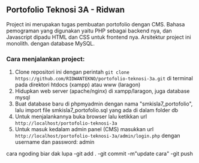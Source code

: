## Portofolio Teknosi 3A - Ridwan

Project ini merupakan tugas pembuatan portofolio dengan CMS. Bahasa pemograman yang digunakan yaitu PHP sebagai backend nya, dan Javascript dipadu HTML dan CSS untuk frontend nya. Arsitektur project ini monolith. dengan database MySQL.

### Cara menjalankan project:

1. Clone repositori ini dengan perintah ``git clone https://github.com/RIDWANTEKNO/portofolio-teknosi-3a.git`` di terminal pada direktori htdocs (xampp) atau www (laragon)
2. Hidupkan web server (apache/nginx) di xampp/laragon, juga database mysql
3. Buat database baru di phpmyadmin dengan nama "smkisla7_portofolio", lalu import file smkisla7_portofolio.sql yang ada di dalam folder db
4. Untuk menjalankannya buka browser lalu ketikkan url ``http://localhost/portofolio-teknosi-3a``
5. Untuk masuk kedalam admin panel (CMS) masukkan url `http://localhost/portofolio-teknosi-3a/admin/login.php` dengan username dan password: admin

cara  ngoding biar dak lupa
-git add .
-git commit -m"update cara"
-git push